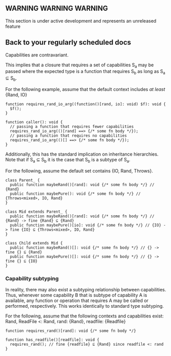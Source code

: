 ## WARNING WARNING WARNING

This section is under active development and represents an unreleased feature

## Back to your regularly scheduled docs

Capabilities are contravariant.

This implies that a closure that requires a set of capabilities S<sub>a</sub> may be passed where the expected type is a function that requires S<sub>b</sub> as long as S<sub>a</sub> ⊆ S<sub>b</sub>.

For the following example, assume that the default context includes *at least* {Rand, IO}

```hack
function requires_rand_io_arg((function()[rand, io]: void) $f): void {
  $f();
}

function caller(): void {
  // passing a function that requires fewer capabilities
  requires_rand_io_arg(()[rand] ==> {/* some fn body */}); 
  // passing a function that requires no capabilities 
  requires_rand_io_arg(()[] ==> {/* some fn body */});  
}
```

Additionally, this has the standard implication on inheritance hierarchies. Note that if S<sub>a</sub> ⊆ S<sub>b</sub> it is the case that S<sub>b</sub> is a subtype of S<sub>a</sub>.

For the following, assume the default set contains {IO, Rand, Throws<mixed>}.

```hack
class Parent_ {
  public function maybeRand()[rand]: void {/* some fn body */} // {Rand}
  public function maybePure(): void {/* some fn body */} // {Throws<mixed>, IO, Rand}
}

class Mid extends Parent_ {
  public function maybeRand()[rand]: void {/* some fn body */} // {Rand} -> fine {Rand} ⊆ {Rand}
  public function maybePure()[io]: void {/* some fn body */} // {IO} -> fine {IO} ⊆ {Throws<mixed>, IO, Rand}
}

class Child extends Mid {
  public function maybeRand()[]: void {/* some fn body */} // {} -> fine {} ⊆ {Rand}
  public function maybePure()[]: void {/* some fn body */} // {} -> fine {} ⊆ {IO}
}
```

### Capability subtyping

In reality, there may also exist a subtyping relationship between capabilities. Thus, whenever some capability B that is subtype of capability A is available, any function or operation that requires A may be called or performed, respectively. This works identically to standard type subtyping.

For the following, assume that the following contexts and capabilities exist: Rand, ReadFile <: Rand, rand: {Rand}, readfile: {Readfile}

```hack
function requires_rand()[rand]: void {/* some fn body */}

function has_readfile()[readfile]: void {
  requires_rand(); // fine {readfile} ⊆ {Rand} since readfile <: rand
}
```